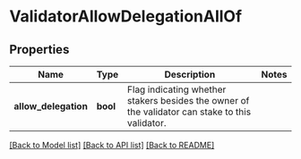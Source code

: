 # ValidatorAllowDelegationAllOf

## Properties

Name | Type | Description | Notes
------------ | ------------- | ------------- | -------------
**allow_delegation** | **bool** | Flag indicating whether stakers besides the owner of the validator can stake to this validator. | 

[[Back to Model list]](../README.md#documentation-for-models) [[Back to API list]](../README.md#documentation-for-api-endpoints) [[Back to README]](../README.md)


